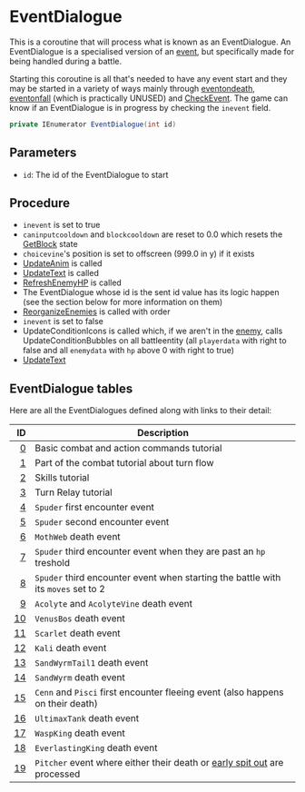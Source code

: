 # EventDialogue
This is a coroutine that will process what is known as an EventDialogue. An EventDialogue is a specialised version of an [event](../../Enums%20and%20IDs/Events.md), but specifically made for being handled during a battle. 

Starting this coroutine is all that's needed to have any event start and they may be started in a variety of ways mainly through [eventondeath](../Actors%20states/Enemy%20features.md#eventondeath), [eventonfall](../Actors%20states/Enemy%20features.md#eventonfall) (which is practically UNUSED) and [CheckEvent](Update%20flows/Controlled%20flow.md#checkevent). The game can know if an EventDialogue is in progress by checking the `inevent` field.

```cs
private IEnumerator EventDialogue(int id)
```

## Parameters

- `id`: The id of the EventDialogue to start

## Procedure

- `inevent` is set to true
- `caninputcooldown` and `blockcooldown` are reset to 0.0 which resets the [GetBlock](GetBlock.md) state
- `choicevine`'s position is set to offscreen (999.0 in y) if it exists
- [UpdateAnim](../Visual%20rendering/UpdateAnim.md) is called
- [UpdateText](../Visual%20rendering/UpdateText.md) is called
- [RefreshEnemyHP](../Visual%20rendering/RefreshEnemyHP.md) is called
- The EventDialogue whose id is the sent id value has its logic happen (see the section below for more information on them)
- [ReorganizeEnemies](../../Actors%20states/Enemy%20party%20members/ReorganizeEnemies.md) is called with order
- `inevent` is set to false
- UpdateConditionIcons is called which, if we aren't in the [enemy](Main%20turn%20life%20cycle.md#enemy-phase), calls UpdateConditionBubbles on all battleentity (all `playerdata` with right to false and all `enemydata` with `hp` above 0 with right to true)
- [UpdateText](../Visual%20rendering/UpdateText.md)

## EventDialogue tables
Here are all the EventDialogues defined along with links to their detail:

|ID|Description|
|-:|-----------|
|[0](Combat%20tutorials.md#eventdialogue-0)|Basic combat and action commands tutorial|
|[1](Combat%20tutorials.md#eventdialogue-1)|Part of the combat tutorial about turn flow|
|[2](Combat%20tutorials.md#eventdialogue-2)|Skills tutorial|
|[3](Combat%20tutorials.md#eventdialogue-3)|Turn Relay tutorial|
|[4](EventDialogues/Spuder.md#eventdialogue-4)|`Spuder` first encounter event|
|[5](EventDialogues/Spuder.md#eventdialogue-5)|`Spuder` second encounter event|
|[6](EventDialogues/Spuder.md#eventdialogue-6)|`MothWeb` death event|
|[7](EventDialogues/Spuder.md#eventdialogue-7)|`Spuder` third encounter event when they are past an `hp` treshold|
|[8](EventDialogues/Spuder.md#eventdialogue-8)|`Spuder` third encounter event when starting the battle with its `moves` set to 2|
|[9](EventDialogues/Acolyte.md)|`Acolyte` and `AcolyteVine` death event|
|[10](EventDialogues/VenusBoss.md)|`VenusBos` death event|
|[11](EventDialogues/Scarlet.md)|`Scarlet` death event|
|[12](../Enemy%20actions/Enemies/Kali.md)|`Kali` death event|
|[13](EventDialogues/SandWyrm%20and%20SandWyrmTail.md#eventdialogue-13)|`SandWyrmTail1` death event|
|[14](EventDialogues/SandWyrm%20and%20SandWyrmTail.md#eventdialogue-14)|`SandWyrm` death event|
|[15](EventDialogues/Cenn%20and%20Pisci.md)|`Cenn` and `Pisci` first encounter fleeing event (also happens on their death)|
|[16](EventDialogues/UltimaxTank.md)|`UltimaxTank` death event|
|[17](EventDialogues/WaspKing.md)|`WaspKing` death event|
|[18](EventDialogues/EverlastingKing.md)|`EverlastingKing` death event|
|[19](EventDialogues/Pitcher.md)|`Pitcher` event where either their death or [early spit out](../Actors%20states/BattleCondition/Eaten.md#spitout) are processed|
